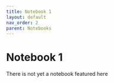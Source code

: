 ```yaml
---
title: Notebook 1
layout: default
nav_order: 2
parent: Notebooks
---
```


# Notebook 1

There is not yet a notebook featured here
